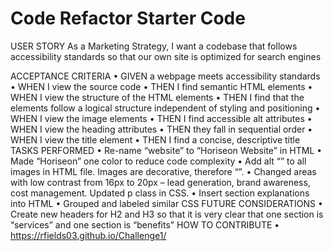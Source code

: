 # Code Refactor Starter Code
USER STORY
As a Marketing Strategy, I want a codebase that follows accessibility standards so that our own site is optimized for search engines

ACCEPTANCE CRITERIA
•	GIVEN a webpage meets accessibility standards
•	WHEN I view the source code
•	THEN I find semantic HTML elements
•	WHEN I view the structure of the HTML elements
•	THEN I find that the elements follow a logical structure independent of styling and positioning
•	WHEN I view the image elements
•	THEN I find accessible alt attributes
•	WHEN I view the heading attributes
•	THEN they fall in sequential order
•	WHEN I view the title element
•	THEN I find a concise, descriptive title 
TASKS PERFORMED
•	Re-name “website” to “Horiseon Website” in HTML
•	Made “Horiseon” one color to reduce code complexity
•	Add alt “” to all images in HTML file.  Images are decorative, therefore “”.
•	Changed areas with low contrast from 16px to 20px – lead generation, brand awareness, cost management.  Updated p class in CSS.
•	Insert section explanations into HTML
•	Grouped and labeled similar CSS
FUTURE CONSIDERATIONS
•	Create new headers for H2 and H3 so that it is very clear that one section is “services” and one section is “benefits”
HOW TO CONTRIBUTE
•	https://rfields03.github.io/Challenge1/

